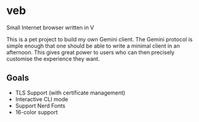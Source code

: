 # veb
Small Internet browser written in V

This is a pet project to build my own Gemini client. The Gemini protocol is 
simple enough that one should be able to write a minimal client in an
afternoon. This gives great power to users who can then precisely customise
the experience they want.

## Goals

* TLS Support (with certificate management)
* Interactive CLI mode
* Support Nerd Fonts
* 16-color support
